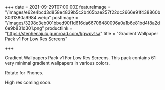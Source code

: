 +++
date = 2021-09-29T07:00:00Z
featureImage = "/images/e62e4bcd3d858e4839b5c2b465bae257f22dc2666e91f438860b8031380a9984.webp"
postImage = "/images/3298c3eb001bbed90f1d616da66708480096a0a1b6e81bd4f8a2d6e9b831d301.png"
productlink = "https://stephenajulu.gumroad.com/l/gwpv1sa"
title = "Gradient Wallpaper Pack v1 For Low Res Screens"

+++

Gradient Wallpapers Pack v1 For Low Res Screens. This pack contains 61 very minimal gradient wallpapers in various colors.

Rotate for Phones.

High res coming soon.
